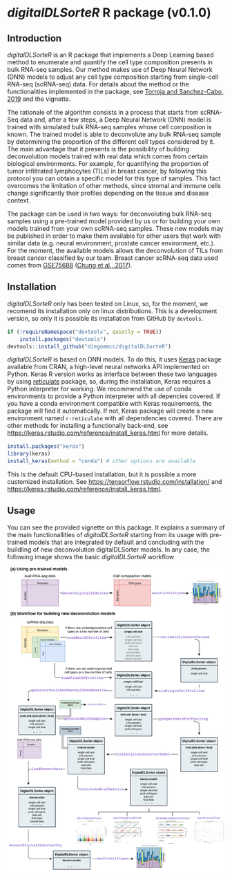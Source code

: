 # _digitalDLSorteR_ R package (v0.1.0)

## Introduction

_digitalDLSorteR_ is an R package that implements a Deep Learning based method to enumerate and quantify the cell type composition presents in bulk RNA-seq samples. Our method makes use of Deep Neural Network (DNN) models to adjust any cell type composition starting from single-cell RNA-seq (scRNA-seq) data. For details about the method or the functionalities implemented in the package, see [Torroja and Sanchez-Cabo, 2019](https://www.frontiersin.org/articles/10.3389/fgene.2019.00978/full) and the vignette.

The rationale of the algorithm consists in a process that starts from scRNA-Seq data and, after a few steps, a Deep Neural Network (DNN) model is trained with simulated bulk RNA-seq samples whose cell composition is known. The trained model is able to deconvolute any bulk RNA-seq sample by determining the proportion of the different cell types considered by it. The main advantage that it presents is the possibility of building deconvolution models trained with real data which comes from certain biological environments. For example, for quantifying the proportion of tumor infiltrated lymphocytes (TILs) in breast cancer, by following this protocol you can obtain a specific model for this type of samples. This fact overcomes the limitation of other methods, since stromal and immune cells change significantly their profiles depending on the tissue and disease context.

The package can be used in two ways: for deconvoluting bulk RNA-seq samples using a pre-trained model provided by us or for building your own models trained from your own scRNA-seq samples. These new models may be published in order to make them available for other users that work with similar data (e.g. neural environment, prostate cancer environment, etc.). For the moment, the available models allows the deconvolution of TILs from breast cancer classified by our team. Breast cancer scRNA-seq data used comes from [GSE75688](https://www.ncbi.nlm.nih.gov/geo/query/acc.cgi?acc=GSE75688) ([Chung et al., 2017](https://www.nature.com/articles/ncomms15081)).

## Installation

_digitalDLSorteR_ only has been tested on Linux, so, for the moment, we recomend its installation only on linux distributions. This is a development version, so only it is possible its installation from GitHub by `devtools`.

```r
if (!requireNamespace("devtools", quietly = TRUE))
    install.packages("devtools")
devtools::install_github("diegommcc/digitalDLSorteR")
```

_digitalDLSorteR_ is based on DNN models. To do this, it uses [Keras](https://cloud.r-project.org/web/packages/keras/index.html) package available from CRAN, a high-level neural networks API implemented on Python. Keras R version works as interface between these two languages by using [reticulate](https://cran.r-project.org/web/packages/reticulate/index.html) package, so, during the installation, Keras requires a Python interpreter for working. We recommend the use of conda environments to provide a Python interpreter with all depencies covered. If you have a conda environment compatible with Keras requirements, the package will find it automatically. If not, Keras package will create a new environment named `r-reticulate` with all dependencies covered. There are other methods for installing a functionally back-end, see <https://keras.rstudio.com/reference/install_keras.html> for more details.

```r
install.packages("keras")
library(keras)
install_keras(method = "conda") # other options are available
```

This is the default CPU-based installation, but it is possible a more customized installation. See <https://tensorflow.rstudio.com/installation/> and <https://keras.rstudio.com/reference/install_keras.html>.

## Usage

You can see the provided vignette on this package. It explains a summary of the main functionallities of _digitalDLSorteR_ starting from its usage with pre-trained models that are integrated by default and concluding with the buildling of new deconvolution digitalDLSorter models. In any case, the following image shows the basic _digitalDLSorteR_ workflow

<img src="man/figures/workflow_readme.png"/>
